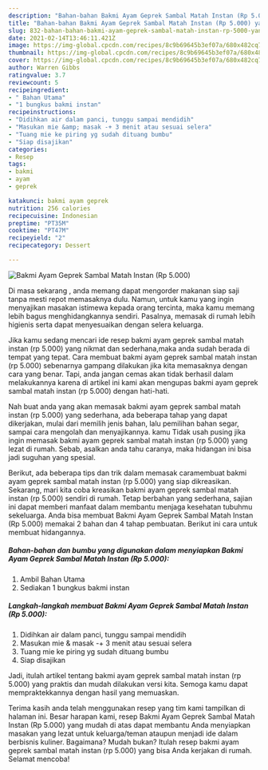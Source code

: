 ```yaml
---
description: "Bahan-bahan Bakmi Ayam Geprek Sambal Matah Instan (Rp 5.000) yang enak dan Mudah Dibuat"
title: "Bahan-bahan Bakmi Ayam Geprek Sambal Matah Instan (Rp 5.000) yang enak dan Mudah Dibuat"
slug: 832-bahan-bahan-bakmi-ayam-geprek-sambal-matah-instan-rp-5000-yang-enak-dan-mudah-dibuat
date: 2021-02-14T13:46:11.421Z
image: https://img-global.cpcdn.com/recipes/8c9b69645b3ef07a/680x482cq70/bakmi-ayam-geprek-sambal-matah-instan-rp-5000-foto-resep-utama.jpg
thumbnail: https://img-global.cpcdn.com/recipes/8c9b69645b3ef07a/680x482cq70/bakmi-ayam-geprek-sambal-matah-instan-rp-5000-foto-resep-utama.jpg
cover: https://img-global.cpcdn.com/recipes/8c9b69645b3ef07a/680x482cq70/bakmi-ayam-geprek-sambal-matah-instan-rp-5000-foto-resep-utama.jpg
author: Warren Gibbs
ratingvalue: 3.7
reviewcount: 5
recipeingredient:
- " Bahan Utama"
- "1 bungkus bakmi instan"
recipeinstructions:
- "Didihkan air dalam panci, tunggu sampai mendidih"
- "Masukan mie &amp; masak -+ 3 menit atau sesuai selera"
- "Tuang mie ke piring yg sudah dituang bumbu"
- "Siap disajikan"
categories:
- Resep
tags:
- bakmi
- ayam
- geprek

katakunci: bakmi ayam geprek 
nutrition: 256 calories
recipecuisine: Indonesian
preptime: "PT35M"
cooktime: "PT47M"
recipeyield: "2"
recipecategory: Dessert

---
```



![Bakmi Ayam Geprek Sambal Matah Instan (Rp 5.000)](https://img-global.cpcdn.com/recipes/8c9b69645b3ef07a/680x482cq70/bakmi-ayam-geprek-sambal-matah-instan-rp-5000-foto-resep-utama.jpg)

Di masa  sekarang , anda memang dapat mengorder makanan siap saji tanpa mesti repot memasaknya dulu. Namun, untuk kamu yang ingin menyajikan masakan istimewa kepada orang tercinta, maka kamu memang lebih bagus menghidangkannya sendiri. Pasalnya, memasak di rumah lebih higienis serta dapat menyesuaikan dengan selera keluarga.

Jika kamu sedang mencari ide resep bakmi ayam geprek sambal matah instan (rp 5.000) yang nikmat dan sederhana,maka anda sudah berada di tempat yang tepat. Cara membuat bakmi ayam geprek sambal matah instan (rp 5.000)  sebenarnya gampang dilakukan jika kita memasaknya dengan cara yang benar. Tapi, anda jangan cemas akan tidak berhasil dalam melakukannya 
karena di artikel ini kami akan mengupas bakmi ayam geprek sambal matah instan (rp 5.000) dengan hati-hati.  



Nah buat anda yang akan memasak bakmi ayam geprek sambal matah instan (rp 5.000) yang sederhana, ada beberapa tahap yang dapat dikerjakan, mulai dari memilih jenis bahan, lalu pemilihan bahan segar, sampai cara mengolah dan menyajikannya. kamu Tidak usah pusing jika ingin memasak bakmi ayam geprek sambal matah instan (rp 5.000) yang lezat di rumah. Sebab, asalkan anda  tahu caranya, maka hidangan ini bisa jadi suguhan yang spesial.

Berikut, ada beberapa tips dan trik dalam memasak caramembuat bakmi ayam geprek sambal matah instan (rp 5.000) yang siap dikreasikan. Sekarang, mari kita coba kreasikan bakmi ayam geprek sambal matah instan (rp 5.000) sendiri di rumah. Tetap berbahan yang sederhana, sajian ini dapat memberi manfaat dalam membantu menjaga kesehatan tubuhmu sekeluarga. Anda bisa membuat Bakmi Ayam Geprek Sambal Matah Instan (Rp 5.000) memakai 2 bahan dan 4 tahap pembuatan. Berikut ini cara untuk membuat hidangannya.

<!--inarticleads1-->

##### Bahan-bahan dan bumbu yang digunakan dalam menyiapkan Bakmi Ayam Geprek Sambal Matah Instan (Rp 5.000):

1. Ambil  Bahan Utama
1. Sediakan 1 bungkus bakmi instan




<!--inarticleads2-->

##### Langkah-langkah membuat Bakmi Ayam Geprek Sambal Matah Instan (Rp 5.000):

1. Didihkan air dalam panci, tunggu sampai mendidih
1. Masukan mie &amp; masak -+ 3 menit atau sesuai selera
1. Tuang mie ke piring yg sudah dituang bumbu
1. Siap disajikan




Jadi, itulah artikel tentang  bakmi ayam geprek sambal matah instan (rp 5.000)  yang praktis dan mudah dilakukan versi kita. Semoga kamu dapat mempraktekkannya dengan hasil yang memuaskan. 

Terima kasih anda telah menggunakan resep yang tim kami tampilkan di halaman ini. Besar harapan kami, resep  Bakmi Ayam Geprek Sambal Matah Instan (Rp 5.000) yang mudah di atas dapat membantu Anda menyiapkan masakan yang lezat untuk keluarga/teman ataupun menjadi ide dalam berbisnis kuliner. Bagaimana? Mudah bukan? Itulah resep bakmi ayam geprek sambal matah instan (rp 5.000) yang bisa Anda kerjakan di rumah. Selamat mencoba!

